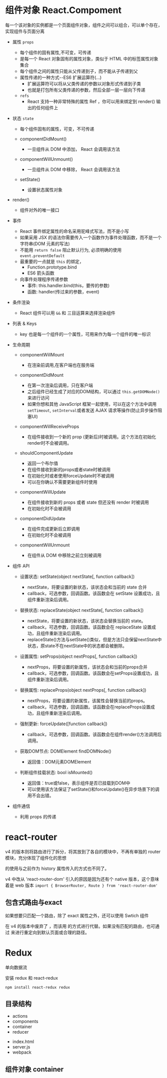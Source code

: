 # 组件对象 React.Compoment

每一个该对象的实例都是一个页面组件对象，组件之间可以组合，可以单个存在，实现组件与页面分离

+ 属性 `props`
	- 每个组件的固有属性,不可变，可传递
	- 是每一个 React 对象固有的属性对象，类似于 HTML 中的标签属性对象集合
	- 每个组件之间的属性只能从父传递到子，而不能从子传递到父
	+ 属性传递的一种方式--ES6 扩展运算符(...)
		- 扩展运算符可以将从父类传递的参数以对象形式传递到子类
		- 也就是打包所有父类传递的参数，然后全部一层一层向下传递
	+ `refs`
		- React 支持一种非常特殊的属性 Ref ，你可以用来绑定到 render() 输出的任何组件上

+ 状态 `state`
	- 每个组件固有的属性，可变，不可传递
	+ componentDidMount()
		- 一旦组件从 DOM 中添加， React 会调用该方法

	+ componentWillUnmount()
		- 一旦组件从 DOM 中移除， React 会调用该方法

	+ setState()
		- 设置状态属性对象

+ render()
	- 组件对外的唯一接口

+ 事件
	- React 事件绑定属性的命名采用驼峰式写法，而不是小写
	- 如果采用 JSX 的语法你需要传入一个函数作为事件处理函数，而不是一个字符串(DOM 元素的写法)
	- 不能用 `return false` 阻止默认行为, 必须明确的使用 `event.preventDefault`
	+ 最重要的一点就是 `this` 的绑定，
		- Function.prototype.bind
		+ ES6 箭头函数
	+ 向事件处理程序传递参数
		- 事件: this.handler.bind(this，要传的参数)
		- 函数: handler(传过来的参数，event)

+ 条件渲染
	- React 组件可以用 `&&` 和 三目运算来选择渲染组件

+ 列表 & Keys
	+ key 也是每一个组件的一个属性，可用来作为每一个组件的唯一标识

+ 生命周期

	+ componentWillMount
		- 在渲染前调用,在客户端也在服务端

	+ componentDidMount
		- 在第一次渲染后调用，只在客户端
		- 之后组件已经生成了对应的DOM结构，可以通过 `this.getDOMNode()` 来进行访问 
		- 如果你想和其他 JavaScript 框架一起使用，可以在这个方法中调用 `setTimeout`, `setInterval`或者发送 AJAX 请求等操作(防止异步操作阻塞UI)

	+ componentWillReceiveProps
		- 在组件接收到一个新的 prop (更新后)时被调用。这个方法在初始化render时不会被调用。

	+ shouldComponentUpdate
		- 返回一个布尔值
		- 在组件接收到新的props或者state时被调用
		- 在初始化时或者使用forceUpdate时不被调用
		- 可以在你确认不需要更新组件时使用

	+ componentWillUpdate
		- 在组件接收到新的 props 或者 state 但还没有 render 时被调用
		- 在初始化时不会被调用

	+ componentDidUpdate
		- 在组件完成更新后立即调用
		- 在初始化时不会被调用

	+ componentWillUnmount
		- 在组件从 DOM 中移除之前立刻被调用

+ 组件 API
	+ 设置状态: setState(object nextState[, function callback])
		- nextState，将要设置的新状态，该状态会和当前的 state 合并
		- callback，可选参数，回调函数。该函数会在 setState 设置成功，且组件重新渲染后调用。

	+ 替换状态: replaceState(object nextState[, function callback])
		- nextState，将要设置的新状态，该状态会替换当前的 state。
		- callback，可选参数，回调函数。该函数会在 replaceState 设置成功，且组件重新渲染后调用。
		- replaceState()方法与setState()类似，但是方法只会保留nextState中状态，原state不在nextState中的状态都会被删除。

	+ 设置属性: setProps(object nextProps[, function callback])
		- nextProps，将要设置的新属性，该状态会和当前的props合并
		- callback，可选参数，回调函数。该函数会在setProps设置成功，且组件重新渲染后调用。

	+ 替换属性: replaceProps(object nextProps[, function callback])
		- nextProps，将要设置的新属性，该属性会替换当前的props。
		- callback，可选参数，回调函数。该函数会在replaceProps设置成功，且组件重新渲染后调用。

	+ 强制更新: forceUpdate([function callback])
		- callback，可选参数，回调函数。该函数会在组件render()方法调用后调用。

	+ 获取DOM节点: DOMElement findDOMNode()
		- 返回值：DOM元素DOMElement

	+ 判断组件挂载状态: bool isMounted()
		- 返回值：true或false，表示组件是否已挂载到DOM中
		- 可以使用该方法保证了setState()和forceUpdate()在异步场景下的调用不会出错。

+ 组件通信
	+ 利用 props 的传递


# react-router

v4 的版本则将路由进行了拆分，将其放到了各自的模块中，不再有单独的 router 模块，充分体现了组件化的思想

<BrowserRouter> 的使用与之前作为 history 属性传入的方式也不同了。

v4 中改从 'react-router-dom' 引入的原因是因为还有个 native 版本，这个意味着是 web 版本
`import { BrowserRouter, Route } from 'react-router-dom'`

## 包含式路由与exact

如果想要只匹配一个路由，除了 exact 属性之外，还可以使用 Swtich 组件

在 v4 的版本中废弃了 <IndexRoute>，而该用 <Route exact> 的方式进行代替。如果没有匹配的路由，也可通过 <Redirect> 来进行重定向到默认页面或合理的路径。

	
# Redux 

单向数据流

安装  redux 和 react-redux

`npm install react-redux redux`


## 目录结构

+ actions
+ components
+ container
+ reducer
- index.html
- server.js
- webpack


## 组件对象 container



